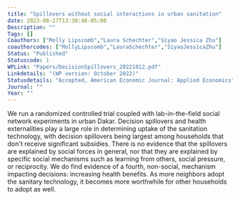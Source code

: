 ```yaml
---
title: "Spillovers without social interactions in urban sanitation"
date: 2023-08-27T13:38:48-05:00
Description: ""
Tags: []
Coauthors: ["Molly Lipscomb","Laura Schechter","Siyao Jessica Zhu"]
coauthorcodes: ["MollyLipscomb","LauraSchechter","SiyaoJessicaZhu"]
Status: "Published"
Statuscode: 1
WPLink: "Papers/DecisionSpillovers_20221012.pdf"
Linkdetails: "(WP version: October 2022)"
Statusdetails: "Accepted, American Economic Journal: Applied Economics"
Journal: ""
Year: ""
---
```


We run a randomized controlled trial coupled with lab-in-the-field
social network experiments in urban Dakar. Decision spillovers and
health externalities play a large role in determining uptake of the
sanitation technology, with decision spillovers being largest among
households that don't receive significant subsidies. There is no
evidence that the spillovers are explained by social forces in general, nor that they are explained by specific social mechanisms such as learning
from others, social pressure, or reciprocity. We do find
evidence of a fourth, non-social, mechanism impacting decisions:
increasing health benefits. As more neighbors adopt the sanitary
technology, it becomes more worthwhile for other households to adopt
as well.